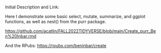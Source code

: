 Initial Description and Link:

Here I demonstrate some basic select, mutate, summarize, and ggplot functions, as well as nest() from the purr package.

https://github.com/acatlin/FALL2022TIDYVERSE/blob/main/Create_purr_Ben%20Inbar.rmd

And the RPubs:
https://rpubs.com/beninbar/create
